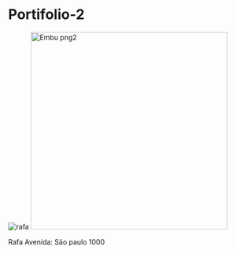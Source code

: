 # Portifolio-2
![rafa](https://github.com/user-attachments/assets/8f9ad878-d888-4f90-9e41-1d625e44ecb1)
<img width="400" height="400" alt="Embu png2" src="https://github.com/user-attachments/assets/0b0fd465-08a8-4028-ad4a-9ae5bcde79d8" />


Rafa
Avenida: São paulo 1000 
